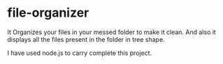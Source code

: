 ﻿# file-organizer
It Organizes your files in your messed folder to make it clean.
And also it displays all the files present in the folder in tree shape.

I have used node.js to carry complete this project.
